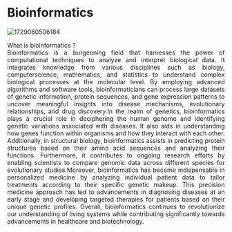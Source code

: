# Bioinformatics
![1729060506184](https://github.com/user-attachments/assets/eeacda07-e662-4ad8-ae8d-9652f5aed73d) 
<div style="text-align: justify">
What is bioinformatics ? </br>
Bioinformatics is a burgeoning field that harnesses the power of computational techniques to analyze and interpret biological data. It integrates knowledge from various disciplines such as biology, computerscience, mathematics, and statistics to understand complex biological processes at the molecular level. By employing advanced algorithms and software tools, bioinformaticians can process large datasets of genetic information, protein sequences, and gene expression patterns to uncover meaningful insights into disease mechanisms, evolutionary relationships, and drug discovery.In the realm of genetics, bioinformatics plays a crucial role in deciphering the human genome and identifying genetic variations associated with diseases. It also aids in understanding how genes function within organisms and how they interact with each other. Additionally, in structural biology, bioinformatics assists in predicting protein structures based on their amino acid sequences and analyzing their functions. Furthermore, it contributes to ongoing research efforts by enabling scientists to compare genomic data across different species for evolutionary studies.Moreover, bioinformatics has become indispensable in personalized medicine by analyzing individual patient data to tailor treatments according to their specific genetic makeup. This precision medicine approach has led to advancements in diagnosing diseases at an early stage and developing targeted therapies for patients based on their unique genetic profiles. Overall, bioinformatics continues to revolutionize our understanding of living systems while contributing significantly towards advancements in healthcare and biotechnology.

 </div>
